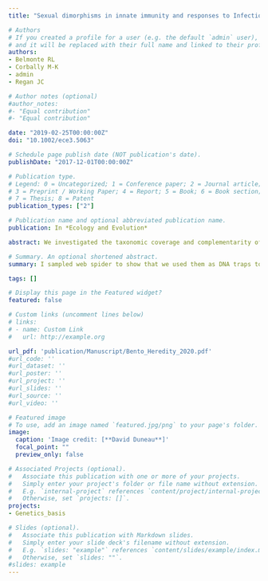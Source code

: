 ```yaml
---
title: "Sexual dimorphisms in innate immunity and responses to Infection in Drosophila melanogaster"

# Authors
# If you created a profile for a user (e.g. the default `admin` user), write the username (folder name) here 
# and it will be replaced with their full name and linked to their profile.
authors: 
- Belmonte RL
- Corbally M-K
- admin
- Regan JC

# Author notes (optional)
#author_notes:
#- "Equal contribution"
#- "Equal contribution"

date: "2019-02-25T00:00:00Z"
doi: "10.1002/ece3.5063"

# Schedule page publish date (NOT publication's date).
publishDate: "2017-12-01T00:00:00Z"

# Publication type.
# Legend: 0 = Uncategorized; 1 = Conference paper; 2 = Journal article;
# 3 = Preprint / Working Paper; 4 = Report; 5 = Book; 6 = Book section;
# 7 = Thesis; 8 = Patent
publication_types: ["2"]

# Publication name and optional abbreviated publication name.
publication: In *Ecology and Evolution*

abstract: We investigated the taxonomic coverage and complementarity of three cytochrome c oxidase subunit I gene (COI) primer sets based on in silico analyses and we conducted an in vivo evaluation using fecal and spider web samples from different invertivores, environments, and geographic locations.We formalized the “one‐locus‐several‐primer‐sets” (OLSP) strategy, that is, the use of several primer sets that target the same locus (here the first part of the COI gene) and the same group of taxa (here invertebrates) to minimize false negatives by increasing total coverage through multiple primer sets. The OLSP strategy produces largely overlapping and comparable sequences, which cannot be achieved when targeting different loci.

# Summary. An optional shortened abstract.
summary: I sampled web spider to show that we used them as DNA traps to describe biodiversity with metabarcoding.

tags: []

# Display this page in the Featured widget?
featured: false

# Custom links (uncomment lines below)
# links:
# - name: Custom Link
#   url: http://example.org

url_pdf: 'publication/Manuscript/Bento_Heredity_2020.pdf'
#url_code: ''
#url_dataset: ''
#url_poster: ''
#url_project: ''
#url_slides: ''
#url_source: ''
#url_video: ''

# Featured image
# To use, add an image named `featured.jpg/png` to your page's folder. 
image:
  caption: 'Image credit: [**David Duneau**]'
  focal_point: ""
  preview_only: false

# Associated Projects (optional).
#   Associate this publication with one or more of your projects.
#   Simply enter your project's folder or file name without extension.
#   E.g. `internal-project` references `content/project/internal-project/index.md`.
#   Otherwise, set `projects: []`.
projects:
- Genetics_basis

# Slides (optional).
#   Associate this publication with Markdown slides.
#   Simply enter your slide deck's filename without extension.
#   E.g. `slides: "example"` references `content/slides/example/index.md`.
#   Otherwise, set `slides: ""`.
#slides: example
---
```

